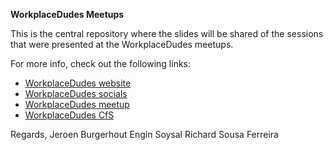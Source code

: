 **WorkplaceDudes Meetups**

This is the central repository where the slides will be shared of the sessions that were presented at the WorkplaceDudes meetups.

For more info, check out the following links:

 - [WorkplaceDudes website](https://workplacedudes.nl)
 - [WorkplaceDudes socials](https://linktr.ee/workplacedudes)
 - [WorkplaceDudes meetup](https://www.meetup.com/workplacedudes/)
 - [WorkplaceDudes CfS](https://sessionize.com/workplacedudes)

Regards,
Jeroen Burgerhout
Engin Soysal
Richard Sousa Ferreira
